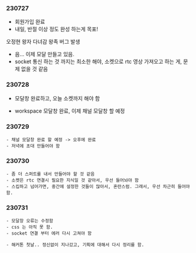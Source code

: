 ### 230727 
- 회원가입 완료 
- 내일, 반절 이상 정도 완성 하는게 목표!

오정현 왕자 다녀감
왕족 버그 발생 

- 음... 이제 모달 만들고 있음. 
- socket 통신 하는 것 까지는 최소한 해야, 소켓으로 rtc 영상 가져오고 하는 게, 문제 없을 것 같음 


### 230728 
- 모달창 완료하고, 오늘 소켓까지 해야 함 

- workspace 모달창 완료, 이제 채널 모달창 할 예정 


### 230729 
    - 채널 모달창 완료 할 예정 -> 오후에 완료 
    - 저녁에 초대 만들어야 함 

### 230730 
    - 좀 더 스퍼트를 내서 만들어야 할 것 같음 
    - 소켓은 rtc 연결시 필요한 지식일 것 같아서, 우선 들어놔야 함 
    - 스킵하고 넘어가면, 중간에 설정한 것들이 많아서, 혼란스럼. 그래서, 우선 차근히 들어야 함. 


### 230731
    - 모달창 오류는 수정함 
    - css 는 아직 못 함. 
    - socket 연결 부터 에러 다시 고쳐야 함 

    - 해커톤 첫날.. 정신없이 지나갔고, 기획에 대해서 다시 정리를 함. 
    